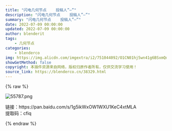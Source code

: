 ```yaml
---
title: "闪电几何节点    投稿人”—”"
description: "闪电几何节点    投稿人”—”"
summary: "闪电几何节点    投稿人”—”"
date: 2022-07-09 00:00:00
updated: 2022-07-09 00:00:00
author: blenderit
tags: 
    - 几何节点
categories:
    - blenderco
img: https://img.alicdn.com/imgextra/i2/751044092/O1CN01hj5wn41g6BSxmQdxh_!!751044092.png
showGetMethod: false
copyright: 本插件资源来自网络，版权归原作者所有，仅供交流学习使用！
source_link: https://blenderco.cn/38329.html
---
```


{% raw %}
<p><img class="aligncenter" src="https://img.alicdn.com/imgextra/i2/751044092/O1CN01hj5wn41g6BSxmQdxh_!!751044092.png" alt="55787.png"></p><p>链接：https://pan.baidu.com/s/1g5ikWxOW1WXU1KeC4xtMLA<br>
提取码：cfiq</p>
<div style="display: none">blenderco</div>
{% endraw %}